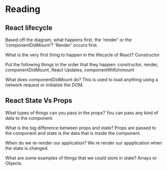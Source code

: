 # Reading


## React lifecycle

Based off the diagram, what happens first, the ‘render’ or the ‘componentDidMount’? 'Render' occurs first. 

What is the very first thing to happen in the lifecycle of React? Constructor

Put the following things in the order that they happen: constructor, render, componentDidMount, React Updates, componentWillUnmount

What does componentDidMount do? This is used to load anything using a network request or initialize the DOM. 


## React State Vs Props

What types of things can you pass in the props? You can pass any kind of data to the component. 

What is the big difference between props and state? Props are passed to the component and state is the data that is inside the component.

When do we re-render our application? We re render our appplication when the state is changed. 

What are some examples of things that we could store in state? Arrays or Objects. 
